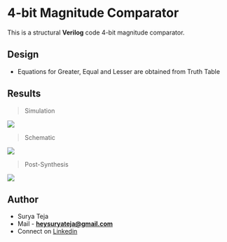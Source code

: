 # 4-bit Magnitude Comparator

This is a structural **Verilog** code 4-bit magnitude comparator.

## Design

* Equations for Greater, Equal and Lesser are obtained from Truth Table

## Results

>Simulation

![](https://github.com/TheSuryaTeja/Verilog/blob/master/Comparator/Images/simulation.PNG?raw=true)

>Schematic

![](https://github.com/TheSuryaTeja/Verilog/blob/master/Comparator/Images/schematic.PNG?raw=true)

>Post-Synthesis

![](https://github.com/TheSuryaTeja/Verilog/blob/master/Comparator/Images/post-synth.PNG?raw=true)


## Author
* Surya Teja 
* Mail - **heysuryateja@gmail.com**
* Connect on [Linkedin](https://www.linkedin.com/in/suryateja2000/)